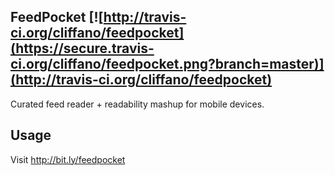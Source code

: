 FeedPocket [![http://travis-ci.org/cliffano/feedpocket](https://secure.travis-ci.org/cliffano/feedpocket.png?branch=master)](http://travis-ci.org/cliffano/feedpocket)
---------

Curated feed reader + readability mashup for mobile devices.
    
Usage
-----

Visit http://bit.ly/feedpocket